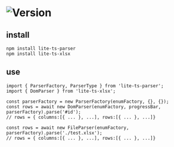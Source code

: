 # ![Version](https://img.shields.io/badge/version-1.9.5-green.svg)

## install

```
npm install lite-ts-parser
npm install lite-ts-xlsx
```

## use

```
import { ParserFactory, ParserType } from 'lite-ts-parser';
import { DomParser } from 'lite-ts-xlsx';

const parserFactory = new ParserFactory(enumFactory, {}, {});
const rows = await new DomParser(enumFactory, progressBar, parserFactory).parse('#id');
// rows = { columns:[{ ... }, ...], rows:[{ ... }, ...]}

const rows = await new FileParser(enumFactory, parserFactory).parse('./test.xlsx');
// rows = { columns:[{ ... }, ...], rows:[{ ... }, ...]}
```